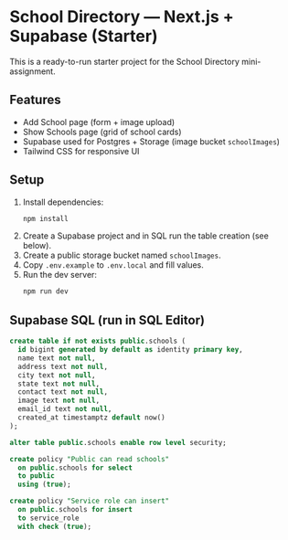 # School Directory — Next.js + Supabase (Starter)

This is a ready-to-run starter project for the School Directory mini-assignment.

## Features
- Add School page (form + image upload)
- Show Schools page (grid of school cards)
- Supabase used for Postgres + Storage (image bucket `schoolImages`)
- Tailwind CSS for responsive UI

## Setup
1. Install dependencies:
   ```bash
   npm install
   ```
2. Create a Supabase project and in SQL run the table creation (see below).
3. Create a public storage bucket named `schoolImages`.
4. Copy `.env.example` to `.env.local` and fill values.
5. Run the dev server:
   ```bash
   npm run dev
   ```

## Supabase SQL (run in SQL Editor)
```sql
create table if not exists public.schools (
  id bigint generated by default as identity primary key,
  name text not null,
  address text not null,
  city text not null,
  state text not null,
  contact text not null,
  image text not null,
  email_id text not null,
  created_at timestamptz default now()
);

alter table public.schools enable row level security;

create policy "Public can read schools"
  on public.schools for select
  to public
  using (true);

create policy "Service role can insert"
  on public.schools for insert
  to service_role
  with check (true);
```

